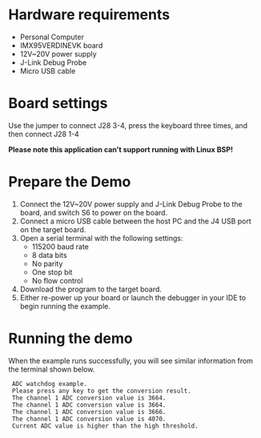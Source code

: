 Hardware requirements
=====================
- Personal Computer
- IMX95VERDINEVK board
- 12V~20V power supply
- J-Link Debug Probe
- Micro USB cable

Board settings
============
Use the jumper to connect J28 3-4, press the keyboard three times, and then connect J28 1-4

**Please note this application can't support running with Linux BSP!**

Prepare the Demo
===============
1.  Connect the 12V~20V power supply and J-Link Debug Probe to the board, and switch S6 to power on the board.
2.  Connect a micro USB cable between the host PC and the J4 USB port on the target board.
3.  Open a serial terminal with the following settings:
    - 115200 baud rate
    - 8 data bits
    - No parity
    - One stop bit
    - No flow control
4.  Download the program to the target board.
5.  Either re-power up your board or launch the debugger in your IDE to begin running the example.

Running the demo
================
When the example runs successfully, you will see similar information from the terminal shown below.

~~~~~~~~~~~~~~~~~~~~~
 ADC watchdog example.
 Please press any key to get the conversion result.
 The channel 1 ADC conversion value is 3664.
 The channel 1 ADC conversion value is 3664.
 The channel 1 ADC conversion value is 3666.
 The channel 1 ADC conversion value is 4070.
 Current ADC value is higher than the high threshold.
~~~~~~~~~~~~~~~~~~~~~
